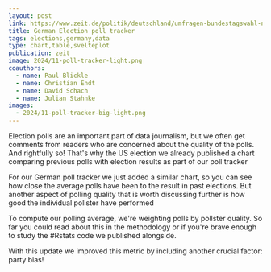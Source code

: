 ```yaml
---
layout: post
link: https://www.zeit.de/politik/deutschland/umfragen-bundestagswahl-neuwahl-wahltrend
title: German Election poll tracker
tags: elections,germany,data
type: chart,table,svelteplot
publication: zeit
image: 2024/11-poll-tracker-light.png
coauthors:
  - name: Paul Blickle
  - name: Christian Endt
  - name: David Schach
  - name: Julian Stahnke
images: 
  - 2024/11-poll-tracker-big-light.png
---
```


Election polls are an important part of data journalism, but we often get comments from readers who are concerned about the quality of the polls. And rightfully so! That's why  the US election we already published a chart comparing previous polls with election results as part of our poll tracker

For our German poll tracker we just added a similar chart, so you can see how close the average polls have been to the result in past elections. But another aspect of polling quality that is worth discussing further is how good the individual pollster have performed

To compute our polling average, we're weighting polls by pollster quality. So far you could read about this in the methodology or if you're brave enough to study the #Rstats code we published alongside. 

With this update we improved this metric by including another crucial factor: party bias!